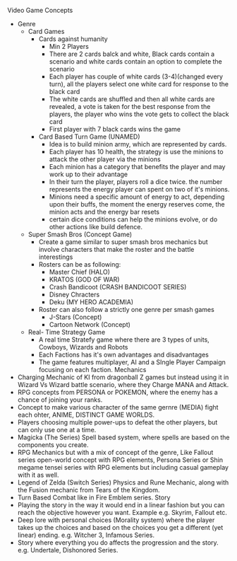 Video Game Concepts
   - Genre
      - Card Games
         - Cards against humanity
            - Min 2 Players
            - There are 2 cards balck and white, Black cards contain a scenario and white cards contain an option to complete the scenario
            - Each player has couple of white cards (3-4)(changed every turn), all the players select one white card for response to the black card
            - The white cards are shuffled and then all white cards are revealed, a vote is taken for the best response from the players, the player who wins the vote
              gets to collect the black card
            - First player with 7 black cards wins the game
         - Card Based Turn Game (UNAMED)
            - Idea is to build minion army, which are represented by cards.
            - Each player has 10 health, the strategy is use the minions to attack the other player via the minions
            - Each minion has a category that benefits the player and may work up to their advantage
            - In their turn the player, players roll a dice twice. the number represents the energy player can spent on two of it's minions.
            - Minions need a specific amount of energy to act, depending upon their buffs, the moment the energy reserves come, the minion acts and the energy bar resets
            - certain dice conditions can help the minions evolve, or do other actions like build defence.
      - Super Smash Bros (Concept Game)
         - Create a game similar to super smash bros mechanics but involve characters that make the roster and the battle interestings
         - Rosters can be as following:
            - Master Chief (HALO)
            - KRATOS (GOD OF WAR)
            - Crash Bandicoot (CRASH BANDICOOT SERIES)
            - Disney Chracters
            - Deku (MY HERO ACADEMIA)
         - Roster can also follow a strictly one genre per smash games
            - J-Stars (Concept)
            - Cartoon Network (Concept)
      - Real- Time Strategy Game
         - A real time Stratefy game where there are 3 types of units, Cowboys, Wizards and Robots
         - Each Factions has it's own advantages and disadvantages
         - The game features multiplayer, AI and a SIngle Player Campaign focusing on each faction.
Mechanics
   - Charging Mechanic of KI from dragonball Z games but instead using it in Wizard Vs Wizard battle scenario, where they Charge MANA and Attack.
   - RPG concepts from PERSONA or POKEMON, where the enemy has a chance of joining your ranks.
   - Concept to make various character of the same gernre (MEDIA) fight each ohter, ANIME, DISTINCT GAME WORLDS.
   - Players choosing multiple power-ups to defeat the other players, but can only use one at a time.
   - Magicka (The Series) Spell based system, where spells are based on the components you create.
   - RPG Mechanics but with a mix of concept of the genre, Like Fallout series open-world concept with RPG elements, 
    Persona Series or Shin megame tensei series with RPG elements but including casual gameplay with it as well.
   - Legend of Zelda (Switch Series) Physics and Rune Mechanic, along with the Fusion mechanic from Tears of the Kingdom.
   - Turn Based Combat like in Fire Emblem series.
Story
   - Playing the story in the way it would end in a linear fashion but you can reach the objective however you want. Example e.g. Skyrim, Fallout etc.
   - Deep lore with personal choices (Morality system) where the player takes up the choices and based on the choices you get a different (yet linear) ending. e.g. Witcher 3, Infamous Series.
   - Story where everything you do affects the progression and the story. e.g. Undertale, Dishonored Series.
